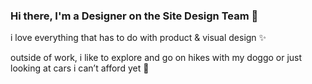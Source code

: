### Hi there, I'm a Designer on the Site Design Team 👋

i love everything that has to do with product & visual design ✨

outside of work, i like to explore and go on hikes with my doggo or just looking at cars i can’t afford yet  👀
